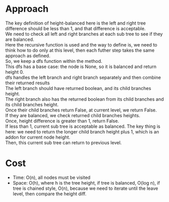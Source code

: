 # Approach
The key definition of height-balanced here is the left and right tree difference should be less than 1, and that difference is acceptable.  
We need to check all left and right branches at each sub tree to see if they are balanced.  
Here the recursive function is used and the way to define is, we need to think how to do only at this level, then each futher step takes the same approach as defined.  
So, we keep a dfs function within the method.  
This dfs has a base case: the node is None, so it is balanced and return height 0.  
dfs handles the left branch and right branch separately and then combine their returned results  
The left branch should have returned boolean, and its child branches height.  
The right branch also has the returned boolean from its child branches and its child branches height.  
Once their child branches return False, at current level, we return False.  
If they are balanced, we check returned child branches heights.  
Once, height difference is greater than 1, return False.  
If less than 1, current sub tree is acceptable as balanced. The key thing is here: we need to return the longer child branch height plus 1, which is an addon for current node height.  
Then, this current sub tree can return to previous level.  

# Cost
- Time: O(n), all nodes must be visited
- Space: O(h), where h is the tree height, if tree is balanced, O(log n), if tree is chained style, O(n), because we need to iterate until the leave level, then compare the height diff.